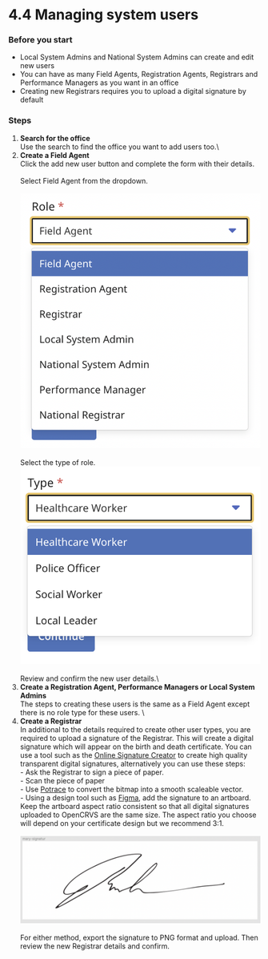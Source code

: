# 4.4 Managing system users

### Before you start

* Local System Admins and National System Admins can create and edit new users
* You can have as many Field Agents, Registration Agents, Registrars and Performance Managers as you want in an office
* Creating new Registrars requires you to upload a digital signature by default

### Steps

1. **Search for the office**\
   Use the search to find the office you want to add users too.\\
2. **Create a Field Agent**\
   Click the add new user button and complete the form with their details.\
   \
   Select Field Agent from the dropdown.\
   \
   ![](<../../.gitbook/assets/image (7).png>)\
   \
   Select the type of role.\
   ![](<../../.gitbook/assets/image (47).png>)\
   \
   Review and confirm the new user details.\\
3. **Create a Registration Agent, Performance Managers or Local System Admins**\
   The steps to creating these users is the same as a Field Agent except there is no role type for these users. \\
4. **Create a Registrar**\
   In additional to the details required to create other user types, you are required to upload a signature of the Registrar. This will create a digital signature which will appear on the birth and death certificate. You can use a tool such as the [Online Signature Creator](http://www.onlinesignaturecreator.com/) to create high quality transparent digital signatures, alternatively you can use these steps:\
   \- Ask the Registrar to sign a piece of paper.\
   \- Scan the piece of paper\
   \- Use [Potrace](http://potrace.sourceforge.net/) to convert the bitmap into a smooth scaleable vector.\
   \- Using a design tool such as [Figma](https://www.figma.com), add the signature to an artboard. Keep the artboard aspect ratio consistent so that all digital signatures uploaded to OpenCRVS are the same size. The aspect ratio you choose will depend on your certificate design but we recommend 3:1.\
   \
   ![](<../../.gitbook/assets/image (48).png>)\
   \
   For either method, export the signature to PNG format and upload. Then review the new Registrar details and confirm.
